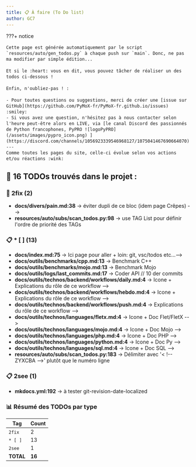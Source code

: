 ```yaml
---
title: 📋 À faire (To Do list)
author: GC7
---
```


???+ notice

    Cette page est générée automatiquement par le script `resources/auto/gen_todos.py` à chaque push sur `main`. Donc, ne pas ma modifier par simple édition...

    Et si le :heart: vous en dit, vous pouvez tâcher de réaliser un des todos ci-dessous !
    
    Enfin, n'oubliez-pas ! :
    
    - Pour toutes questions ou suggestions, merci de créer une [issue sur GitHub](https://github.com/PyMoX-fr/PyMoX-fr.github.io/issues) :smiley:
    - Si vous avez une question, n'hésitez pas à nous contacter selon l'heure peut-être alors en LIVE, via [le canal Discord des passionnés de Python francophones, PyPRO ![logoPyPRO](/assets/images/pypro_icon.png) ](https://discord.com/channels/1056923339546968127/1075041467690664070)
    ---
    Comme toutes les pages du site, celle-ci évolue selon vos actions et/ou réactions :wink:

<!-- Dernier rapport généré le 19/08/2025 à 08:53 -->
## 📌 **16 TODOs trouvés dans le projet :**

### 🚨 2fix (2)

- **docs/divers/pain.md:38** → éviter dupli de ce bloc (idem page Crêpes) -->
- **resources/auto/subs/scan_todos.py:98** → use TAG List pour définir l'ordre de priorité des TAGs

### 📋 * [ ] (13)

- **docs/index.md:75** → Ici page pour aller + loin: git, vsc/todos etc...-->
- **docs/outils/benchmarks/cpp.md:13** → Benchmark C++
- **docs/outils/benchmarks/mojo.md:13** → Benchmark Mojo
- **docs/outils/logs/last_commits.md:17** → Coder API // 10 der commits
- **docs/outils/technos/backend/workflows/daily.md:4** → Icone + Explications du rôle de ce workflow -->
- **docs/outils/technos/backend/workflows/hebdo.md:4** → Icone + Explications du rôle de ce workflow -->
- **docs/outils/technos/backend/workflows/push.md:4** → Explications du rôle de ce workflow -->
- **docs/outils/technos/languages/fletx.md:4** → Icone + Doc Flet/FletX -->
- **docs/outils/technos/languages/mojo.md:4** → Icone + Doc Mojo -->
- **docs/outils/technos/languages/php.md:4** → Icone + Doc PHP -->
- **docs/outils/technos/languages/python.md:4** → Icone + Doc Py -->
- **docs/outils/technos/languages/sql.md:4** → Icone + Doc SQL -->
- **resources/auto/subs/scan_todos.py:183** → Délimiter avec '< !-- ZYXCBA -->' plutôt que le numéro ligne

### 📋 2see (1)

- **mkdocs.yml:192** → à tester git-revision-date-localized

### 📊 Résumé des TODOs par type

| Tag | Count |
|-----|-------|
| `2fix` | 2 |
| `* [ ]` | 13 |
| `2see` | 1 |
| **TOTAL** | **16** |


